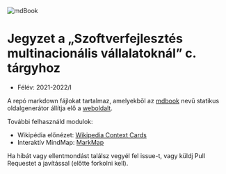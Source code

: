 ![mdBook](https://github.com/SzFMV2021-Osz/handout/workflows/mdBook/badge.svg)

# Jegyzet a „Szoftverfejlesztés multinacionális vállalatoknál” c. tárgyhoz

- Félév: 2021-2022/I

A repó markdown fájlokat tartalmaz, amelyekből az [mdbook](https://github.com/rust-lang-nursery/mdBook) nevű statikus oldalgenerátor állítja elő a [weboldalt](https://szfmv2021-osz.github.io/handout/).

További felhasználd modulok:

- Wikipédia előnézet: [Wikipedia Context Cards](https://github.com/joakin/context-cards)
- Interaktív MindMap: [MarkMap](https://github.com/gera2ld/markmap-lib)

Ha hibát vagy ellentmondást találsz vegyél fel issue-t, vagy küldj Pull Requestet a javítással (előtte forkolni kell).
